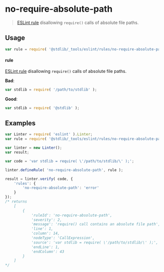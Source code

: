 # no-require-absolute-path

> [ESLint rule][eslint-rules] disallowing `require()` calls of absolute file paths.

<section class="intro">

</section>

<!-- /.intro -->

<section class="usage">

## Usage

```javascript
var rule = require( '@stdlib/_tools/eslint/rules/no-require-absolute-path' );
```

#### rule

[ESLint rule][eslint-rules] disallowing `require()` calls of absolute file paths.

**Bad**:

<!-- eslint-disable stdlib/no-require-absolute-path -->

```javascript
var stdlib = require( '/path/to/stdlib' );
```

**Good**:

``` javascript 
var stdlib = require( '@stdlib' );
```

</section>

<!-- /.usage -->

<section class="examples">

## Examples

<!-- eslint no-undef: "error" -->

```javascript
var Linter = require( 'eslint' ).Linter;
var rule = require( '@stdlib/_tools/eslint/rules/no-require-absolute-path' );

var linter = new Linter();
var result;

var code = 'var stdlib = require( \'/path/to/stdlib/\' );';

linter.defineRule( 'no-require-absolute-path', rule );

result = linter.verify( code, {
    'rules': {
        'no-require-absolute-path': 'error'
    }
});
/* returns
    [
        {
            'ruleId': 'no-require-absolute-path',
            'severity': 2,
            'message': 'require() call contains an absolute file path',
            'line': 1,
            'column': 14,
            'nodeType': 'CallExpression',
            'source': 'var stdlib = require( \'/path/to/stdlib/\' );',
            'endLine': 1,
            'endColumn': 43
        }
    ]
*/
```

</section>

<!-- /.examples -->

<section class="links">

[eslint-rules]: https://eslint.org/docs/developer-guide/working-with-rules

</section>

<!-- /.links -->
